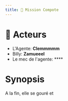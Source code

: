 ```yaml
---
title: 🍎 Mission Compote
---
```

# 👥️️ Acteurs
- L'Agente: **Clemmmmm**
- Billy: **Zamueeel**
- Le mec de l'agente: ****
# Synopsis
A la fin, elle se gouré et